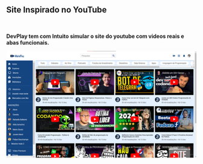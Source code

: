 <h2>Site Inspirado no YouTube</h2> </br>
<p><strong>DevPlay tem com Intuito simular o site do youtube com videos reais e abas funcionais.</p>
<img src="image.png"/>